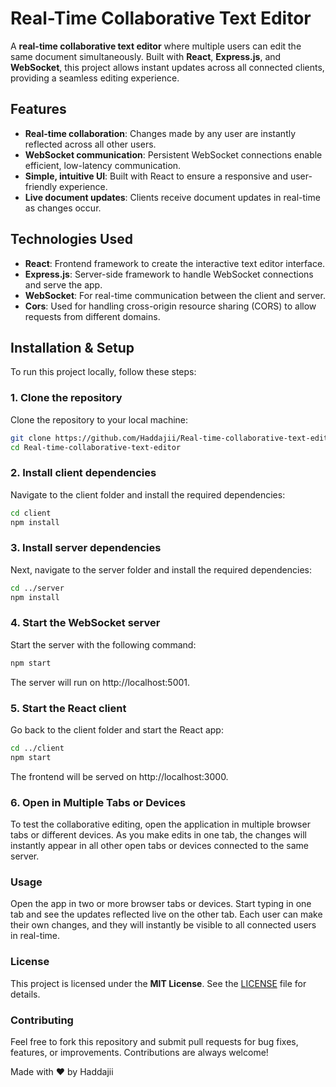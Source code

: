 # Real-Time Collaborative Text Editor

A **real-time collaborative text editor** where multiple users can edit the same document simultaneously. Built with **React**, **Express.js**, and **WebSocket**, this project allows instant updates across all connected clients, providing a seamless editing experience.


## Features
- **Real-time collaboration**: Changes made by any user are instantly reflected across all other users.
- **WebSocket communication**: Persistent WebSocket connections enable efficient, low-latency communication.
- **Simple, intuitive UI**: Built with React to ensure a responsive and user-friendly experience.
- **Live document updates**: Clients receive document updates in real-time as changes occur.

## Technologies Used
- **React**: Frontend framework to create the interactive text editor interface.
- **Express.js**: Server-side framework to handle WebSocket connections and serve the app.
- **WebSocket**: For real-time communication between the client and server.
- **Cors**: Used for handling cross-origin resource sharing (CORS) to allow requests from different domains.

## Installation & Setup

To run this project locally, follow these steps:

### 1. Clone the repository

Clone the repository to your local machine:

```bash
git clone https://github.com/Haddajii/Real-time-collaborative-text-editor.git
cd Real-time-collaborative-text-editor
```
### 2. Install client dependencies
Navigate to the client folder and install the required dependencies:

```bash
cd client
npm install
```
### 3. Install server dependencies
Next, navigate to the server folder and install the required dependencies:

```bash
cd ../server
npm install
```

### 4. Start the WebSocket server
Start the server with the following command:

```bash
npm start
```
The server will run on http://localhost:5001.

### 5. Start the React client
Go back to the client folder and start the React app:

```bash
cd ../client
npm start
```
The frontend will be served on http://localhost:3000.

### 6. Open in Multiple Tabs or Devices
To test the collaborative editing, open the application in multiple browser tabs or different devices. As you make edits in one tab, the changes will instantly appear in all other open tabs or devices connected to the same server.

### Usage
Open the app in two or more browser tabs or devices.
Start typing in one tab and see the updates reflected live on the other tab.
Each user can make their own changes, and they will instantly be visible to all connected users in real-time.

### License
This project is licensed under the **MIT License**. See the [LICENSE](./LICENSE) file for details.


### Contributing
Feel free to fork this repository and submit pull requests for bug fixes, features, or improvements. Contributions are always welcome!

Made with ❤️ by Haddajii
